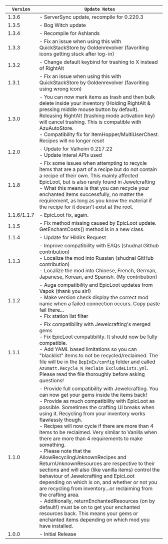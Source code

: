 | `Version`   | `Update Notes`                                                                                                                                                                                                                                                                                                                                                                                                                                                                                                                                                                                                                                                                                                                                                                                                                                                                                                                                                                 |
|-------------|--------------------------------------------------------------------------------------------------------------------------------------------------------------------------------------------------------------------------------------------------------------------------------------------------------------------------------------------------------------------------------------------------------------------------------------------------------------------------------------------------------------------------------------------------------------------------------------------------------------------------------------------------------------------------------------------------------------------------------------------------------------------------------------------------------------------------------------------------------------------------------------------------------------------------------------------------------------------------------|
| 1.3.6       | - ServerSync update, recompile for 0.220.3                                                                                                                                                                                                                                                                                                                                                                                                                                                                                                                                                                                                                                                                                                                                                                                                                                                                                                                                     |
| 1.3.5       | - Bog Witch update                                                                                                                                                                                                                                                                                                                                                                                                                                                                                                                                                                                                                                                                                                                                                                                                                                                                                                                                                             |
| 1.3.4       | - Recompile for Ashlands                                                                                                                                                                                                                                                                                                                                                                                                                                                                                                                                                                                                                                                                                                                                                                                                                                                                                                                                                       |
| 1.3.3       | - Fix an issue when using this with QuickStackStore by Goldenrevolver (favoriting icons getting stuck after log-in)                                                                                                                                                                                                                                                                                                                                                                                                                                                                                                                                                                                                                                                                                                                                                                                                                                                            |
| 1.3.2       | - Change default keybind for trashing to X instead of RightAlt                                                                                                                                                                                                                                                                                                                                                                                                                                                                                                                                                                                                                                                                                                                                                                                                                                                                                                                 |
| 1.3.1       | - Fix an issue when using this with QuickStackStore by Goldenrevolver (favoriting using wrong icon)                                                                                                                                                                                                                                                                                                                                                                                                                                                                                                                                                                                                                                                                                                                                                                                                                                                                            |
| 1.3.0       | - You can now mark items as trash and then bulk delete inside your inventory (Holding RightAlt & pressing middle mouse button by default). Releasing RightAlt (trashing mode activation key) will cancel trashing. This is compatible with AzuAutoStore. <br/>- Compatibility fix for ItemHopper/MultiUserChest. Recipes will no longer reset                                                                                                                                                                                                                                                                                                                                                                                                                                                                                                                                                                                                                                  |
| 1.2.0       | - Update for Valheim 0.217.22<br/> - Update interal APIs used                                                                                                                                                                                                                                                                                                                                                                                                                                                                                                                                                                                                                                                                                                                                                                                                                                                                                                                  |
| 1.1.8       | - Fix some issues when attempting to recycle items that are a part of a recipe but do not contain a recipe of their own. This mainly affected EpicLoot, but is also rarely found in Jewelcrafting<br/> - What this means is that you can recycle your enchanted items successfully, no matter the requirement, as long as you know the material if the recipe for it doesn't exist at the root.                                                                                                                                                                                                                                                                                                                                                                                                                                                                                                                                                                                |
| 1.1.6/1.1.7 | - EpicLoot fix, again.                                                                                                                                                                                                                                                                                                                                                                                                                                                                                                                                                                                                                                                                                                                                                                                                                                                                                                                                                         |
| 1.1.5       | - Fix method missing caused by EpicLoot update. GetEnchantCosts() method is in a new class.                                                                                                                                                                                                                                                                                                                                                                                                                                                                                                                                                                                                                                                                                                                                                                                                                                                                                    |
| 1.1.4       | - Update for Hildirs Request                                                                                                                                                                                                                                                                                                                                                                                                                                                                                                                                                                                                                                                                                                                                                                                                                                                                                                                                                   |
| 1.1.3       | - Improve compatibility with EAQs (shudnal Github contribution)<br/> - Localize the mod into Russian (shudnal GitHub contribution)<br/> - Localize the mod into Chinese, French, German, Japanese, Korean, and Spanish. (My contribution)                                                                                                                                                                                                                                                                                                                                                                                                                                                                                                                                                                                                                                                                                                                                      |
| 1.1.2       | - Auga compatibility and EpicLoot updates from Vapok (thank you sir!)<br/> - Make version check display the correct mod name when a failed connection occurs. Copy paste fail there...<br/> - Fix station list filter                                                                                                                                                                                                                                                                                                                                                                                                                                                                                                                                                                                                                                                                                                                                                          |
| 1.1.1       | - Fix compatibility with Jewelcrafting's merged gems<br/> - Fix EpicLoot compatibility. It should now be fully compatible.<br/> - Add YAML based limitations so you can "blacklist" items to not be recycled/reclaimed. The file will be in the `BepInEx/config` folder and called `Azumatt.Recycle_N_Reclaim_ExcludeLists.yml`. Please read the file thoroughly before asking questions!                                                                                                                                                                                                                                                                                                                                                                                                                                                                                                                                                                                      |
| 1.1.0       | - Provide full compatibility with Jewelcrafting. You can now get your gems inside the items back!<br/> - Provide as much compatibility with EpicLoot as possible. Sometimes the crafting UI breaks when using it. Recycling from your inventory works flawlessly though.<br/> - Recipes will now cycle if there are more than 4 items to be reclaimed. Very similar to Vanilla when there are more than 4 requirements to make something.<br/> - Please note that the AllowRecyclingUnknownRecipes and ReturnUnknownResources are respective to their sections and will also (like vanilla items) control the behaviour of Jewelcrafting and EpicLoot depending on which is on, and whether or not you are recycling from inventory...or reclaiming from the crafting area.<br/> - Additionally, returnEnchantedResources (on by default!) must be on to get your enchanted resources back. This means your gems or enchanted items depending on which mod you have installed. |
| 1.0.0       | - Initial Release                                                                                                                                                                                                                                                                                                                                                                                                                                                                                                                                                                                                                                                                                                                                                                                                                                                                                                                                                              |